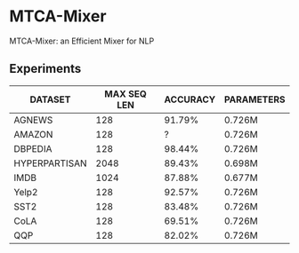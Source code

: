 # MTCA-Mixer
MTCA-Mixer: an Efficient Mixer for NLP

## Experiments
| DATASET |MAX SEQ LEN | ACCURACY | PARAMETERS |
|  ----  | ---- | ----  |  ----  |
| AGNEWS | 128 | 91.79% | 0.726M |
| AMAZON |128|? | 0.726M|
| DBPEDIA |128 |98.44% | 0.726M|
| HYPERPARTISAN |2048 | 89.43%| 0.698M|
| IMDB |1024 |87.88% | 0.677M |
| Yelp2 | 128| 92.57% | 0.726M |
| SST2 | 128| 83.48% | 0.726M |
| CoLA | 128| 69.51% | 0.726M |
| QQP | 128 | 82.02% | 0.726M |
